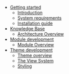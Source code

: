<!-- docs/_sidebar.md -->

* [Getting started](/)
    * [Introduction](/getting-started/Introduction.md)
    * [System requirements](/getting-started/system-requirements.md)
    * [Installation guide](/getting-started/installation-guide.md)
* [Knowledge Base](/knowledge-base/architecture-overview.md)
    * [Architecture Overview](/knowledge-base/architecture-overview.md)
* [Module development](/module/module-overview.md)
    * [Module Overview](/module/module-overview.md)
* [Theme development]()
    * [Theme overview](/theme/theme-overview.md)
    * [The View System](/theme/view-system.md)
    * [Styling](/theme/styling.md)